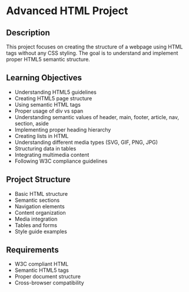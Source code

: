 # Advanced HTML Project

## Description
This project focuses on creating the structure of a webpage using HTML tags without any CSS styling. The goal is to understand and implement proper HTML5 semantic structure.

## Learning Objectives
- Understanding HTML5 guidelines
- Creating HTML5 page structure
- Using semantic HTML tags
- Proper usage of div vs span
- Understanding semantic values of header, main, footer, article, nav, section, aside
- Implementing proper heading hierarchy
- Creating lists in HTML
- Understanding different media types (SVG, GIF, PNG, JPG)
- Structuring data in tables
- Integrating multimedia content
- Following W3C compliance guidelines

## Project Structure
- Basic HTML structure
- Semantic sections
- Navigation elements
- Content organization
- Media integration
- Tables and forms
- Style guide examples

## Requirements
- W3C compliant HTML
- Semantic HTML5 tags
- Proper document structure
- Cross-browser compatibility

